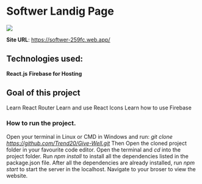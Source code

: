 # Softwer Landig Page

![](img/sft.png)

**Site URL**: https://softwer-259fc.web.app/

## Technologies used:
**React.js**
**Firebase for Hosting**
## Goal of this project
   Learn React Router
   Learn and use React Icons
   Learn how to use Firebase

### How to run the project.
  
  Open your terminal in Linux or CMD in Windows and run: *git clone https://github.com/Trend20/Give-Well.git*
  Then Open the cloned project folder in your favourite code editor.
  Open the terminal and *cd* into the project folder. 
  Run *npm install* to install all the dependencies listed in the package.json file.
  After all the dependencies are already installed, run *npm start* to start the server in the localhost. 
  Navigate to your broser to view the website.
